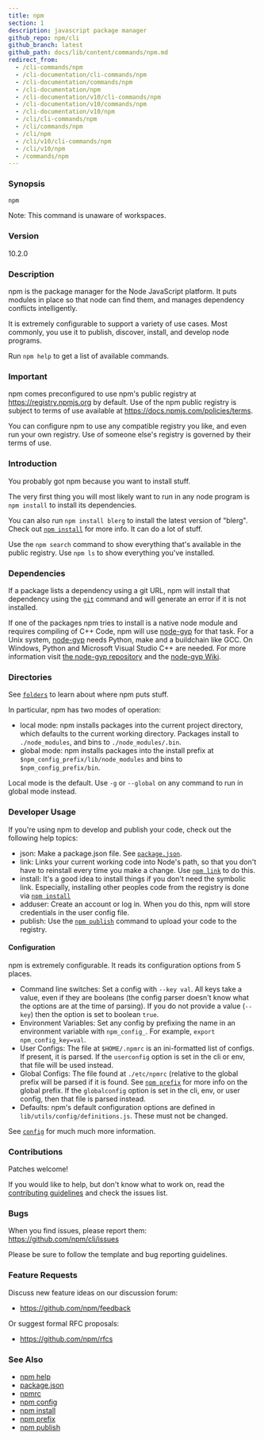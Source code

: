 ```yaml
---
title: npm
section: 1
description: javascript package manager
github_repo: npm/cli
github_branch: latest
github_path: docs/lib/content/commands/npm.md
redirect_from:
  - /cli-commands/npm
  - /cli-documentation/cli-commands/npm
  - /cli-documentation/commands/npm
  - /cli-documentation/npm
  - /cli-documentation/v10/cli-commands/npm
  - /cli-documentation/v10/commands/npm
  - /cli-documentation/v10/npm
  - /cli/cli-commands/npm
  - /cli/commands/npm
  - /cli/npm
  - /cli/v10/cli-commands/npm
  - /cli/v10/npm
  - /commands/npm
---
```


### Synopsis

```bash
npm
```

Note: This command is unaware of workspaces.

### Version

10.2.0

### Description

npm is the package manager for the Node JavaScript platform.  It puts
modules in place so that node can find them, and manages dependency
conflicts intelligently.

It is extremely configurable to support a variety of use cases.  Most
commonly, you use it to publish, discover, install, and develop node
programs.

Run `npm help` to get a list of available commands.

### Important

npm comes preconfigured to use npm's public registry at
https://registry.npmjs.org by default. Use of the npm public registry is
subject to terms of use available at
https://docs.npmjs.com/policies/terms.

You can configure npm to use any compatible registry you like, and even
run your own registry. Use of someone else's registry is governed by
their terms of use.

### Introduction

You probably got npm because you want to install stuff.

The very first thing you will most likely want to run in any node
program is `npm install` to install its dependencies.

You can also run `npm install blerg` to install the latest version of
"blerg".  Check out [`npm install`](/cli/v10/commands/npm-install) for more
info.  It can do a lot of stuff.

Use the `npm search` command to show everything that's available in the
public registry.  Use `npm ls` to show everything you've installed.

### Dependencies

If a package lists a dependency using a git URL, npm will install that
dependency using the [`git`](https://github.com/git-guides/install-git)
command and will generate an error if it is not installed.

If one of the packages npm tries to install is a native node module and
requires compiling of C++ Code, npm will use
[node-gyp](https://github.com/nodejs/node-gyp) for that task.
For a Unix system, [node-gyp](https://github.com/nodejs/node-gyp)
needs Python, make and a buildchain like GCC. On Windows,
Python and Microsoft Visual Studio C++ are needed. For more information
visit [the node-gyp repository](https://github.com/nodejs/node-gyp) and
the [node-gyp Wiki](https://github.com/nodejs/node-gyp/wiki).

### Directories

See [`folders`](/cli/v10/configuring-npm/folders) to learn about where npm puts
stuff.

In particular, npm has two modes of operation:

* local mode:
  npm installs packages into the current project directory, which
  defaults to the current working directory.  Packages install to
  `./node_modules`, and bins to `./node_modules/.bin`.
* global mode:
  npm installs packages into the install prefix at
  `$npm_config_prefix/lib/node_modules` and bins to
  `$npm_config_prefix/bin`.

Local mode is the default.  Use `-g` or `--global` on any command to
run in global mode instead.

### Developer Usage

If you're using npm to develop and publish your code, check out the
following help topics:

* json:
  Make a package.json file.  See
  [`package.json`](/cli/v10/configuring-npm/package-json).
* link:
  Links your current working code into Node's path, so that you don't
  have to reinstall every time you make a change.  Use [`npm
  link`](/cli/v10/commands/npm-link) to do this.
* install:
  It's a good idea to install things if you don't need the symbolic
  link.  Especially, installing other peoples code from the registry is
  done via [`npm install`](/cli/v10/commands/npm-install)
* adduser:
  Create an account or log in.  When you do this, npm will store
  credentials in the user config file.
* publish:
  Use the [`npm publish`](/cli/v10/commands/npm-publish) command to upload your
  code to the registry.

#### Configuration

npm is extremely configurable.  It reads its configuration options from
5 places.

* Command line switches:
  Set a config with `--key val`.  All keys take a value, even if they
  are booleans (the config parser doesn't know what the options are at
  the time of parsing).  If you do not provide a value (`--key`) then
  the option is set to boolean `true`.
* Environment Variables:
  Set any config by prefixing the name in an environment variable with
  `npm_config_`.  For example, `export npm_config_key=val`.
* User Configs:
  The file at `$HOME/.npmrc` is an ini-formatted list of configs.  If
  present, it is parsed.  If the `userconfig` option is set in the cli
  or env, that file will be used instead.
* Global Configs:
  The file found at `./etc/npmrc` (relative to the global prefix will be
  parsed if it is found.  See [`npm prefix`](/cli/v10/commands/npm-prefix) for
  more info on the global prefix.  If the `globalconfig` option is set
  in the cli, env, or user config, then that file is parsed instead.
* Defaults:
  npm's default configuration options are defined in
  `lib/utils/config/definitions.js`.  These must not be changed.

See [`config`](/cli/v10/using-npm/config) for much much more information.

### Contributions

Patches welcome!

If you would like to help, but don't know what to work on, read the
[contributing
guidelines](https://github.com/npm/cli/blob/latest/CONTRIBUTING.md) and
check the issues list.

### Bugs

When you find issues, please report them:
<https://github.com/npm/cli/issues>

Please be sure to follow the template and bug reporting guidelines.

### Feature Requests

Discuss new feature ideas on our discussion forum:

* <https://github.com/npm/feedback>

Or suggest formal RFC proposals:

* <https://github.com/npm/rfcs>

### See Also

* [npm help](/cli/v10/commands/npm-help)
* [package.json](/cli/v10/configuring-npm/package-json)
* [npmrc](/cli/v10/configuring-npm/npmrc)
* [npm config](/cli/v10/commands/npm-config)
* [npm install](/cli/v10/commands/npm-install)
* [npm prefix](/cli/v10/commands/npm-prefix)
* [npm publish](/cli/v10/commands/npm-publish)
